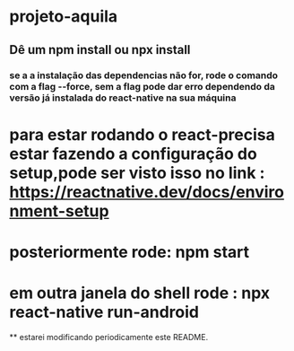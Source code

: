 # projeto-aquila


## Dê um npm install ou npx install 
### se a a instalação das dependencias não for, rode o comando com a flag --force,  sem a flag pode dar erro dependendo da versão já instalada do react-native na sua máquina

# para estar rodando o react-precisa estar fazendo a configuração do setup,pode ser visto isso no link : https://reactnative.dev/docs/environment-setup


# posteriormente rode:  npm start
# em outra janela do shell rode : npx react-native run-android



** estarei modificando periodicamente este README.
